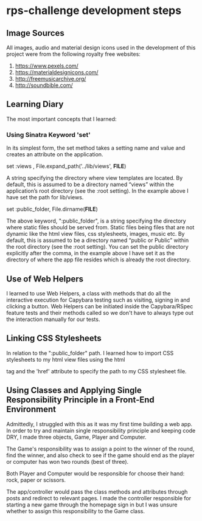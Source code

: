 # rps-challenge development steps

## Image Sources

All images, audio and material design icons used in the development of this project were from the following royalty free websites:  

1. https://www.pexels.com/
2. https://materialdesignicons.com/
3. http://freemusicarchive.org/
4. http://soundbible.com/

## Learning Diary

The most important concepts that I learned:

### Using Sinatra Keyword 'set'

In its simplest form, the set method takes a setting name and value and creates an attribute on the application.

set :views          , File.expand_path('../lib/views', __FILE__)

A string specifying the directory where view templates are located. By default, this is assumed to be a directory named “views” within the application’s root directory (see the :root setting). In the example above I have set the path for lib/views.

set :public_folder, File.dirname(__FILE__)

The above keyword, ":public_folder", is a string specifying the directory where static files should be served from.
Static files being files that are not dynamic like the html view files, css stylesheets, images, music etc. By default,
this is assumed to be a directory named “public or Public” within the root directory (see the :root setting). You can set
the public directory explicitly after the comma, in the example above I have set it as the directory of where the app file
resides which is already the root directory.

## Use of Web Helpers

I learned to use Web Helpers, a class with methods that do all the interactive execution for Capybara testing such as visiting,
signing in and clicking a button. Web Helpers can be initiated inside the Capybara/RSpec feature tests and their methods called so we don't have to always type out the interaction manually for our tests.

## Linking CSS Stylesheets

In relation to the ":public_folder" path. I learned how to import CSS stylesheets to my html view files using the html
<link> tag and the 'href' attribute to specify the path to my CSS stylesheet file.

## Using Classes and Applying Single Responsibility Principle in a Front-End Environment

Admittedly, I struggled with this as it was my first time building a web app. In order to try and maintain single responsibility principle and keeping code DRY, I made three objects, Game, Player and Computer.

The Game's responsibility was to assign a point to the winner of the round, find the winner, and also check to see if the
game should end as the player or computer has won two rounds (best of three).

Both Player and Computer would be responsible for choose their hand: rock, paper or scissors.

The app/controller would pass the class methods and attributes through posts and redirect to relevant pages. I made the controller responsible for starting a new game through the homepage sign in but I was unsure whether to assign this responsibility to the Game class.
